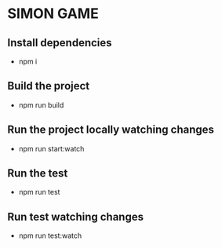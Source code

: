 # SIMON GAME

## Install dependencies
  - npm i

## Build the project
  - npm run build

## Run the project locally watching changes
  - npm run start:watch

## Run the test
  - npm run test

## Run test watching changes
  - npm run test:watch